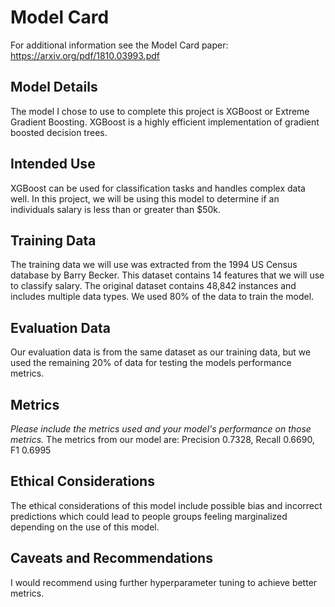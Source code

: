# Model Card

For additional information see the Model Card paper: https://arxiv.org/pdf/1810.03993.pdf

## Model Details

The model I chose to use to complete this project is XGBoost or Extreme Gradient Boosting. XGBoost is a highly efficient implementation of gradient boosted decision trees.

## Intended Use

XGBoost can be used for classification tasks and handles complex data well. In this project, we will be using this model to determine if an individuals salary is less than or greater than $50k. 

## Training Data

The training data we will use was extracted from the 1994 US Census database by Barry Becker. This dataset contains 14 features that we will use to classify salary. The original dataset contains 48,842 instances and includes multiple data types. We used 80% of the data to train the model.

## Evaluation Data

Our evaluation data is from the same dataset as our training data, but we used the remaining 20% of data for testing the models performance metrics.

## Metrics
_Please include the metrics used and your model's performance on those metrics._
The metrics from our model are: Precision 0.7328, Recall 0.6690, F1 0.6995

## Ethical Considerations

The ethical considerations of this model include possible bias and incorrect predictions which could lead to people groups feeling marginalized depending on the use of this model.

## Caveats and Recommendations

I would recommend using further hyperparameter tuning to achieve better metrics.
